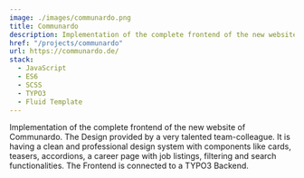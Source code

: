 ```yaml
---
image: ./images/communardo.png
title: Communardo
description: Implementation of the complete frontend of the new website of Communardo.
href: "/projects/communardo"
url: https://communardo.de/
stack:
  - JavaScript
  - ES6
  - SCSS
  - TYPO3
  - Fluid Template
---
```


Implementation of the complete frontend of the new website of Communardo. The Design provided by a very talented team-colleague. It is having a clean and professional design system with components like cards, teasers, accordions, a career page with job listings, filtering and search functionalities. The Frontend is connected to a TYPO3 Backend. 